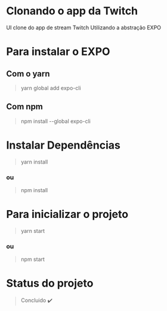 # Clonando o app da Twitch
UI clone do app de stream Twitch Utilizando a abstração EXPO

# Para instalar o EXPO
## Com o yarn
> yarn global add expo-cli

## Com npm
> npm install --global expo-cli

# Instalar Dependências
> yarn install
### ou
> npm install

# Para inicializar o projeto
> yarn start
### ou 
> npm start

# Status do projeto
> Concluido :heavy_check_mark:
